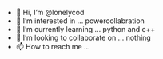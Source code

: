 - 👋 Hi, I’m @lonelycod
- 👀 I’m interested in ... powercollabration  
- 🌱 I’m currently learning ... python and c++  
- 💞️ I’m looking to collaborate on ... nothing
- 📫 How to reach me ...

<!---
lonelycod/lonelycod is a ✨ special ✨ repository because its `README.md` (this file) appears on your GitHub profile.
You can click the Preview link to take a look at your changes.
--->
